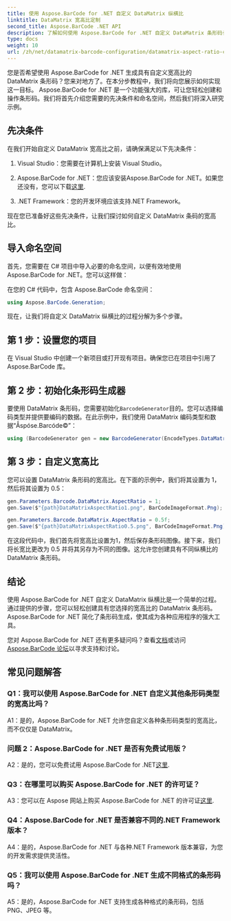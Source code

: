 ```yaml
---
title: 使用 Aspose.BarCode for .NET 自定义 DataMatrix 纵横比
linktitle: DataMatrix 宽高比定制
second_title: Aspose.BarCode .NET API
description: 了解如何使用 Aspose.BarCode for .NET 自定义 DataMatrix 条形码长宽比。条形码生成的分步指南。
type: docs
weight: 10
url: /zh/net/datamatrix-barcode-configuration/datamatrix-aspect-ratio-customization/
---
```

您是否希望使用 Aspose.BarCode for .NET 生成具有自定义宽高比的 DataMatrix 条形码？您来对地方了。在本分步教程中，我们将向您展示如何实现这一目标。 Aspose.BarCode for .NET 是一个功能强大的库，可让您轻松创建和操作条形码。我们将首先介绍您需要的先决条件和命名空间，然后我们将深入研究示例。

## 先决条件

在我们开始自定义 DataMatrix 宽高比之前，请确保满足以下先决条件：

1. Visual Studio：您需要在计算机上安装 Visual Studio。

2.  Aspose.BarCode for .NET：您应该安装Aspose.BarCode for .NET。如果您还没有，您可以下载[这里](https://releases.aspose.com/barcode/net/).

3. .NET Framework：您的开发环境应该支持.NET Framework。

现在您已准备好这些先决条件，让我们探讨如何自定义 DataMatrix 条码的宽高比。

## 导入命名空间

首先，您需要在 C# 项目中导入必要的命名空间，以便有效地使用 Aspose.BarCode for .NET。您可以这样做：

在您的 C# 代码中，包含 Aspose.BarCode 命名空间：

```csharp
using Aspose.BarCode.Generation;
```

现在，让我们将自定义 DataMatrix 纵横比的过程分解为多个步骤。

## 第 1 步：设置您的项目

在 Visual Studio 中创建一个新项目或打开现有项目。确保您已在项目中引用了 Aspose.BarCode 库。

## 第 2 步：初始化条形码生成器

要使用 DataMatrix 条形码，您需要初始化`BarcodeGenerator`目的。您可以选择编码类型并提供要编码的数据。在此示例中，我们使用 DataMatrix 编码类型和数据“Åspóse.Barcóde©”：

```csharp
using (BarcodeGenerator gen = new BarcodeGenerator(EncodeTypes.DataMatrix, "Åspóse.Barcóde©"))
```

## 第 3 步：自定义宽高比

您可以设置 DataMatrix 条形码的宽高比。在下面的示例中，我们将其设置为 1，然后将其设置为 0.5：

```csharp
gen.Parameters.Barcode.DataMatrix.AspectRatio = 1;
gen.Save($"{path}DataMatrixAspectRatio1.png", BarCodeImageFormat.Png);

gen.Parameters.Barcode.DataMatrix.AspectRatio = 0.5f;
gen.Save($"{path}DataMatrixAspectRatio0.5.png", BarCodeImageFormat.Png);
```

在这段代码中，我们首先将宽高比设置为1，然后保存条形码图像。接下来，我们将长宽比更改为 0.5 并将其另存为不同的图像。这允许您创建具有不同纵横比的 DataMatrix 条形码。

## 结论

使用 Aspose.BarCode for .NET 自定义 DataMatrix 纵横比是一个简单的过程。通过提供的步骤，您可以轻松创建具有您选择的宽高比的 DataMatrix 条形码。 Aspose.BarCode for .NET 简化了条形码生成，使其成为各种应用程序的强大工具。

您对 Aspose.BarCode for .NET 还有更多疑问吗？查看[文档](https://reference.aspose.com/barcode/net/)或访问[Aspose.BarCode 论坛](https://forum.aspose.com/c/barcode/13)以寻求支持和讨论。

## 常见问题解答

### Q1：我可以使用 Aspose.BarCode for .NET 自定义其他条形码类型的宽高比吗？

A1：是的，Aspose.BarCode for .NET 允许您自定义各种条形码类型的宽高比，而不仅仅是 DataMatrix。

### 问题 2：Aspose.BarCode for .NET 是否有免费试用版？

 A2：是的，您可以免费试用 Aspose.BarCode for .NET[这里](https://releases.aspose.com/).

### Q3：在哪里可以购买 Aspose.BarCode for .NET 的许可证？

 A3：您可以在 Aspose 网站上购买 Aspose.BarCode for .NET 的许可证[这里](https://purchase.aspose.com/buy).

### Q4：Aspose.BarCode for .NET 是否兼容不同的.NET Framework 版本？

A4：是的，Aspose.BarCode for .NET 与各种.NET Framework 版本兼容，为您的开发需求提供灵活性。

### Q5：我可以使用 Aspose.BarCode for .NET 生成不同格式的条形码吗？

A5：是的，Aspose.BarCode for .NET 支持生成各种格式的条形码，包括 PNG、JPEG 等。